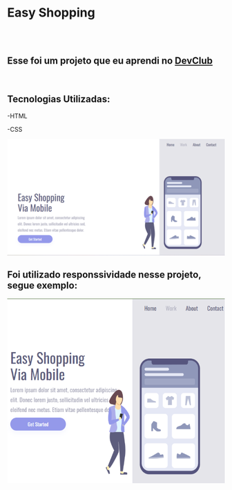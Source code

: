 <h1>Easy Shopping</h1>
<br>
<br>
<h2>Esse foi um projeto que eu aprendi no <a href="https:rodolfomori.com/devclub">DevClub</a></h2>
<br>
<h2>Tecnologias Utilizadas:</h2>
<p>-HTML</p>
<p>-CSS</p>

<img src="https://github.com/AlissonG29/Easy-Shopping/blob/main/assets/desktop.png?raw=true"/>
<br>
<h2>Foi utilizado responssividade nesse projeto, segue exemplo:</h2>

<img src="https://github.com/AlissonG29/Easy-Shopping/blob/main/assets/Captura%20de%20tela%202024-10-20%20191504.png?raw=true"/>
